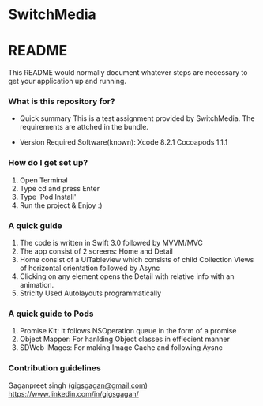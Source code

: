 # SwitchMedia
# README #

This README would normally document whatever steps are necessary to get your application up and running.

### What is this repository for? ###

* Quick summary
This is a test assignment provided by SwitchMedia. The requirements are attched in the bundle.

* Version Required Software(known):
Xcode 8.2.1
Cocoapods 1.1.1

### How do I get set up? ###

1. Open Terminal
2. Type cd <path of project> and press Enter
3. Type 'Pod Install'
3. Run the project & Enjoy :)

### A quick guide ####
1. The code is written in Swift 3.0 followed by MVVM/MVC
2. The app consist of 2 screens: Home and Detail
3. Home consist of a UITableview which consists of child Collection Views of horizontal orientation followed by Async
4. Clicking on any element opens the Detail with relative info with an animation.
5. Striclty Used Autolayouts programmatically

### A quick guide to Pods ####
1. Promise Kit: It follows NSOperation queue in the form of a promise
2. Object Mapper: For hanlding Object classes in effiecient manner
3. SDWeb IMages: For making Image Cache and following Aysnc

### Contribution guidelines ###
Gaganpreet singh (gigsgagan@gmail.com)
https://www.linkedin.com/in/gigsgagan/

